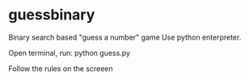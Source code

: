 # guessbinary
Binary search based "guess a number" game
Use python enterpreter.

Open terminal, run:
python guess.py

Follow the rules on the screeen
